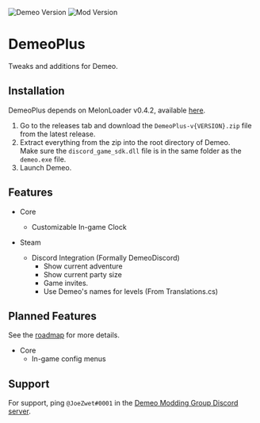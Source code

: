 ﻿![Demeo Version](https://img.shields.io/static/v1?label=Demeo&message=1.4&color=9cf&style=flat-square&logo=steam)
![Mod Version](https://img.shields.io/github/v/release/JoeZwet/DemeoPlus?include_prereleases&label=DemeoPlus&style=flat-square)

# DemeoPlus
Tweaks and additions for Demeo.

## Installation
DemeoPlus depends on MelonLoader v0.4.2, available [here](https://github.com/LavaGang/MelonLoader).

1. Go to the releases tab and download the `DemeoPlus-v{VERSION}.zip` file from the latest release.
2. Extract everything from the zip into the root directory of Demeo.\
   Make sure the `discord_game_sdk.dll` file is in the same folder as the `demeo.exe` file.
3. Launch Demeo.

## Features
- Core
   - Customizable In-game Clock
   
- Steam
  - Discord Integration (Formally DemeoDiscord)
    - Show current adventure
    - Show current party size
    - Game invites.
    - Use Demeo's names for levels (From Translations.cs)

## Planned Features
See the [roadmap](https://github.com/JoeZwet/DemeoPlus/projects/1) for more details.
- Core
  - In-game config menus

## Support
For support, ping `@JoeZwet#0001` in the [Demeo Modding Group Discord server](https://discord.gg/XYphVbfaqh).
